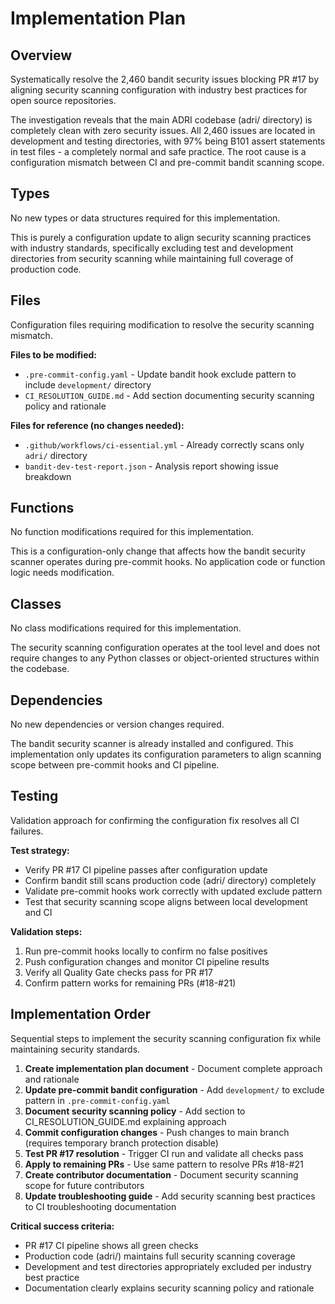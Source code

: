 # Implementation Plan

## Overview
Systematically resolve the 2,460 bandit security issues blocking PR #17 by aligning security scanning configuration with industry best practices for open source repositories.

The investigation reveals that the main ADRI codebase (adri/ directory) is completely clean with zero security issues. All 2,460 issues are located in development and testing directories, with 97% being B101 assert statements in test files - a completely normal and safe practice. The root cause is a configuration mismatch between CI and pre-commit bandit scanning scope.

## Types
No new types or data structures required for this implementation.

This is purely a configuration update to align security scanning practices with industry standards, specifically excluding test and development directories from security scanning while maintaining full coverage of production code.

## Files
Configuration files requiring modification to resolve the security scanning mismatch.

**Files to be modified:**
- `.pre-commit-config.yaml` - Update bandit hook exclude pattern to include `development/` directory
- `CI_RESOLUTION_GUIDE.md` - Add section documenting security scanning policy and rationale

**Files for reference (no changes needed):**
- `.github/workflows/ci-essential.yml` - Already correctly scans only `adri/` directory
- `bandit-dev-test-report.json` - Analysis report showing issue breakdown

## Functions
No function modifications required for this implementation.

This is a configuration-only change that affects how the bandit security scanner operates during pre-commit hooks. No application code or function logic needs modification.

## Classes
No class modifications required for this implementation.

The security scanning configuration operates at the tool level and does not require changes to any Python classes or object-oriented structures within the codebase.

## Dependencies
No new dependencies or version changes required.

The bandit security scanner is already installed and configured. This implementation only updates its configuration parameters to align scanning scope between pre-commit hooks and CI pipeline.

## Testing
Validation approach for confirming the configuration fix resolves all CI failures.

**Test strategy:**
- Verify PR #17 CI pipeline passes after configuration update
- Confirm bandit still scans production code (adri/ directory) completely
- Validate pre-commit hooks work correctly with updated exclude pattern
- Test that security scanning scope aligns between local development and CI

**Validation steps:**
1. Run pre-commit hooks locally to confirm no false positives
2. Push configuration changes and monitor CI pipeline results
3. Verify all Quality Gate checks pass for PR #17
4. Confirm pattern works for remaining PRs (#18-#21)

## Implementation Order
Sequential steps to implement the security scanning configuration fix while maintaining security standards.

1. **Create implementation plan document** - Document complete approach and rationale
2. **Update pre-commit bandit configuration** - Add `development/` to exclude pattern in `.pre-commit-config.yaml`
3. **Document security scanning policy** - Add section to CI_RESOLUTION_GUIDE.md explaining approach
4. **Commit configuration changes** - Push changes to main branch (requires temporary branch protection disable)
5. **Test PR #17 resolution** - Trigger CI run and validate all checks pass
6. **Apply to remaining PRs** - Use same pattern to resolve PRs #18-#21
7. **Create contributor documentation** - Document security scanning scope for future contributors
8. **Update troubleshooting guide** - Add security scanning best practices to CI troubleshooting documentation

**Critical success criteria:**
- PR #17 CI pipeline shows all green checks
- Production code (adri/) maintains full security scanning coverage
- Development and test directories appropriately excluded per industry best practice
- Documentation clearly explains security scanning policy and rationale
